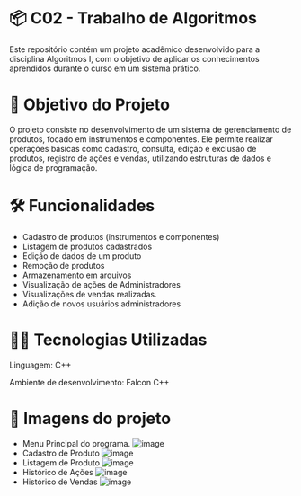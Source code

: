 # 📦 C02 - Trabalho de Algoritmos
Este repositório contém um projeto acadêmico desenvolvido para a disciplina Algoritmos I, com o objetivo de aplicar os conhecimentos aprendidos durante o curso em um sistema prático.

# 🎯 Objetivo do Projeto
O projeto consiste no desenvolvimento de um sistema de gerenciamento de produtos, focado em instrumentos e componentes. Ele permite realizar operações básicas como cadastro, consulta, edição e exclusão de produtos, registro de ações e vendas, utilizando estruturas de dados e lógica de programação.

# 🛠️ Funcionalidades
- Cadastro de produtos (instrumentos e componentes)
- Listagem de produtos cadastrados
- Edição de dados de um produto
- Remoção de produtos
- Armazenamento em arquivos
- Visualização de ações de Administradores
- Visualizações de vendas realizadas.
- Adição de novos usuários administradores

# 🧑‍💻 Tecnologias Utilizadas
Linguagem: C++

Ambiente de desenvolvimento: Falcon C++

# 📁 Imagens do projeto
- Menu Principal do programa.
![image](https://github.com/user-attachments/assets/6f448de4-84d3-46dc-88ca-ff660868061f)
- Cadastro de Produto
![image](https://github.com/user-attachments/assets/68c08e7e-bf8a-4ddc-9c2b-b6475bf4bf5e)
- Listagem de Produto
![image](https://github.com/user-attachments/assets/63d9c7db-b40b-4211-9314-5275fe6f2465)
- Histórico de Ações
![image](https://github.com/user-attachments/assets/9b6b94e9-9b23-4760-8996-92fcc65b93db)
- Histórico de Vendas
![image](https://github.com/user-attachments/assets/e1953669-1890-4f0a-a6f2-2b0960217aee)




